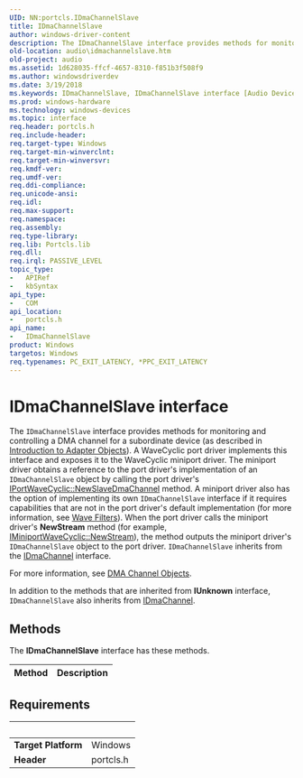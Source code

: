 ```yaml
---
UID: NN:portcls.IDmaChannelSlave
title: IDmaChannelSlave
author: windows-driver-content
description: The IDmaChannelSlave interface provides methods for monitoring and controlling a DMA channel for a subordinate device (as described in Introduction to Adapter Objects).
old-location: audio\idmachannelslave.htm
old-project: audio
ms.assetid: 1d628035-ffcf-4657-8310-f851b3f508f9
ms.author: windowsdriverdev
ms.date: 3/19/2018
ms.keywords: IDmaChannelSlave, IDmaChannelSlave interface [Audio Devices], IDmaChannelSlave interface [Audio Devices], described, audio.idmachannelslave, audmp-routines_309d3b3a-de27-478d-a82f-0677e3d61bd2.xml, portcls/IDmaChannelSlave
ms.prod: windows-hardware
ms.technology: windows-devices
ms.topic: interface
req.header: portcls.h
req.include-header: 
req.target-type: Windows
req.target-min-winverclnt: 
req.target-min-winversvr: 
req.kmdf-ver: 
req.umdf-ver: 
req.ddi-compliance: 
req.unicode-ansi: 
req.idl: 
req.max-support: 
req.namespace: 
req.assembly: 
req.type-library: 
req.lib: Portcls.lib
req.dll: 
req.irql: PASSIVE_LEVEL
topic_type:
-	APIRef
-	kbSyntax
api_type:
-	COM
api_location:
-	portcls.h
api_name:
-	IDmaChannelSlave
product: Windows
targetos: Windows
req.typenames: PC_EXIT_LATENCY, *PPC_EXIT_LATENCY
---
```


# IDmaChannelSlave interface

The <code>IDmaChannelSlave</code> interface provides methods for monitoring and controlling a DMA channel for a subordinate device (as described in <a href="https://msdn.microsoft.com/library/windows/hardware/ff547986">Introduction to Adapter Objects</a>). A WaveCyclic port driver implements this interface and exposes it to the WaveCyclic miniport driver. The miniport driver obtains a reference to the port driver's implementation of an <code>IDmaChannelSlave</code> object by calling the port driver's <a href="https://msdn.microsoft.com/library/windows/hardware/ff536902">IPortWaveCyclic::NewSlaveDmaChannel</a> method. A miniport driver also has the option of implementing its own <code>IDmaChannelSlave</code> interface if it requires capabilities that are not in the port driver's default implementation (for more information, see <a href="https://msdn.microsoft.com/9e364c8f-55c3-4ec9-a9ce-9ee0f6a0746b">Wave Filters</a>). When the port driver calls the miniport driver's <b>NewStream</b> method (for example, <a href="https://msdn.microsoft.com/library/windows/hardware/ff536723">IMiniportWaveCyclic::NewStream</a>), the method outputs the miniport driver's <code>IDmaChannelSlave</code> object to the port driver. <code>IDmaChannelSlave</code> inherits from the <a href="https://msdn.microsoft.com/library/windows/hardware/ff536547">IDmaChannel</a> interface.

For more information, see <a href="https://msdn.microsoft.com/2064bbdf-62b7-454f-8764-b2aa21636c02">DMA Channel Objects</a>.

In addition to the methods that are inherited from <b>IUnknown</b> interface, <code>IDmaChannelSlave</code> also inherits from <a href="https://msdn.microsoft.com/library/windows/hardware/ff536547">IDmaChannel</a>.

## Methods

<p>The <b>IDmaChannelSlave</b> interface has these methods.</p>

| Method | Description |
| ---- |:---- |


## Requirements
| &nbsp; | &nbsp; |
| ---- |:---- |
| **Target Platform** | Windows |
| **Header** | portcls.h |